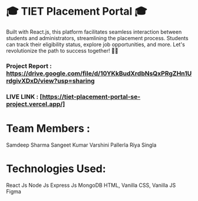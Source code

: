 # 🎓 TIET Placement Portal 🎓 
Built with React.js, this platform facilitates seamless interaction between students and administrators, streamlining the placement process. Students can track their eligibility status, explore job opportunities, and more. Let's revolutionize the path to success together! 💼✨
### Project Report : https://drive.google.com/file/d/10YKkBudXrdbNsQxPRgZHn1UrdgivXDxD/view?usp=sharing
### LIVE LINK : [https://tiet-placement-portal-se-project.vercel.app/]

# Team Members :
Samdeep Sharma
Sangeet Kumar
Varshini Pallerla
Riya Singla

# Technologies Used: 
React Js
Node Js
Express Js
MongoDB
HTML, Vanilla CSS, Vanilla JS
Figma

